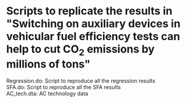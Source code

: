 # Scripts to replicate the results in "Switching on auxiliary devices in vehicular fuel efficiency tests can help to cut CO<sub>2</sub> emissions by millions of tons"
Regression.do: Script to reproduce all the regression results  
SFA.do: Script to reproduce all the SFA results  
AC_tech.dta: AC technology data
